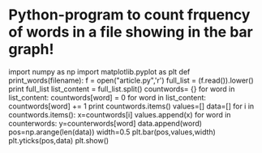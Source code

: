 # Python-program to count frquency of words in a file showing in the bar graph!
import numpy as np
import matplotlib.pyplot as plt
def print_words(filename):
    f = open("article.py",'r')
    full_list = (f.read()).lower()
    print full_list
    list_content = full_list.split()
    countwords= {}
    for word in list_content:
        countwords[word] = 0
    for word in list_content:
        countwords[word] += 1
    print countwords.items()
    values=[]
    data=[]
    for i in countwords.items():
      x=countwords[i]
      values.append(x)
    for word in counterwords:
      y=counterwords[word]
      data.append(word)
    pos=np.arange(len(data))
    width=0.5
    plt.bar(pos,values,width)
    plt.yticks(pos,data)
    plt.show()

